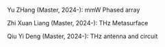 
Yu ZHang (Master, 2024-): mmW Phased array 

Zhi Xuan Liang (Master, 2024-): THz Metasurface 

Qiu Yi Deng (Master, 2024-): THz antenna and circuit 














